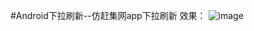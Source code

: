 #Android下拉刷新--仿赶集网app下拉刷新
效果：
![image](https://ww4.sinaimg.cn/large/006tKfTcgw1fbmp7dp4sdg30qq1b6kjo.gif )
